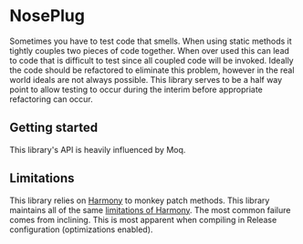 # NosePlug
Sometimes you have to test code that smells. When using static methods it tightly couples two pieces of code together. When over used this can lead to code that is difficult to test since all coupled code will be invoked. Ideally the code should be refactored to eliminate this problem, however in the real world ideals are not always possible. This library serves to be a half way point to allow testing to occur during the interim before appropriate refactoring can occur.

## Getting started
This library's API is heavily influenced by Moq. 

## Limitations
This library relies on [Harmony](https://harmony.pardeike.net/) to monkey patch methods. This library maintains all of the same [limitations of Harmony](https://harmony.pardeike.net/articles/patching-edgecases.html).
The most common failure comes from inclining. This is most apparent when compiling in Release configuration (optimizations enabled).

